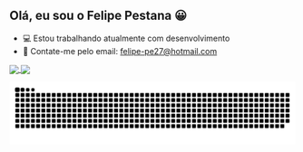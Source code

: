 ## Olá, eu sou o Felipe Pestana 😀

- 💻 Estou trabalhando atualmente com desenvolvimento
- 📩 Contate-me pelo email: felipe-pe27@hotmail.com

 <div style="display: inline_block">
 <a href="https://github.com/felipepestana18">
   <img align="center" height="150" src="https://github-readme-stats.vercel.app/api?username=felipepestana18&show_icons=true&theme=dracula&include_all_commits=true&count_private=true"/>
   
   <img align="center" height="150" src="https://github-readme-stats.vercel.app/api/top-langs/?username=felipepestana18&layout=compact&langs_count=7&theme=dracula"/>
  </a> 
 
  </br>  

  
   ![Snake animation](https://github.com/DEV-AndreSilva/DEV-AndreSilva/blob/output/github-contribution-grid-snake.svg)
</div>
  


<!-- 
- 😄 Pronouns: ...
 -⚡ Fun fact: ...
- 👯 I’m looking to collaborate on ...
- 🤔 I’m looking for help with ...
-->
